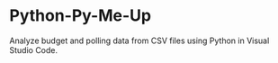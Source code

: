 # Python-Py-Me-Up
Analyze budget and polling data from CSV files using Python in Visual Studio Code.
